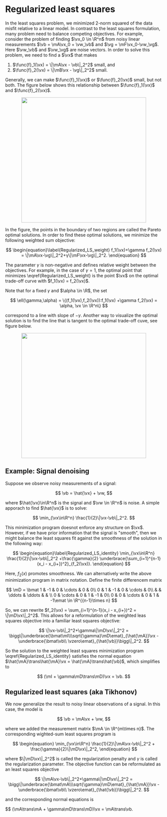 # **Regularized least squares**

In the least squares problem, we minimized 2-norm squared of the data misfit relative to a linear model. 
In contrast to the least squares formulation, many problem need to balance competing objectives. For example, 
consider the problem of finding $\vx_0 \in \R^n$ from noisy linear measurements $\vb = \mA\vx_0 + 
\vw_\vb$ and $\vg = \mF\vx_0-\vw_\vg$. Here $\vw_\vb$ and $\vw_\vg$ are noise vectors. In order to solve
this problem, we need to find a $\vx$ that makes 

1. $\func{f}_1(\vx) = \|\mA\vx - \vb\|_2^2$ small, and
2. $\func{f}_2(\vx) = \|\mB\vx - \vg\|_2^2$ small.

Generally, we can make $\func{f}_1(\vx)$ or $\func{f}_2(\vx)$ small, but not both. The figure below shows this
relationship between $\func{f}_1(\vx)$ and $\func{f}_2(\vx)$.


 <center>
<img src="../img/lec4/pareto.png" width = "400">
</center>

In the figure, the points in the boundary of two regions are called the Pareto optimal solutions. In order to find these
optimal solutions, we minimize the following weighted sum objective:

$$
\begin{equation}\label{Regularized_LS_weight}
f_1(\vx)+\gamma f_2(\vx) = \|\mA\vx-\vg\|_2^2+γ\|\mF\vx-\vg\|_2^2.
\end{equation}
$$

The parameter $\gamma$ is non-negative and defines relative weight between the objectives. For example, in the case of $\gamma =1$, 
the optimal point that minimizes \eqref{Regularized_LS_weight} is the point $\vx$ on the optimal trade-off curve with $f_1(\vx) = 
f_2(\vx)$. 

Note that for a fixed $\gamma$ and $\alpha \in \R$, the set 

$$
\ell(\gamma,\alpha) = \{(f_1(\vx),f_2(\vx)):f_1(\vx) +\gamma f_2(\vx) = \alpha, \vx \in \R^n\}
$$ 

correspond to a line with slope of $-\gamma$. Another way to visualize the optimal solution is to find the line that is tangent to the 
optimal trade-off cuve, see figure below.

 <center>
<img src="../img/lec4/pareto-levelsets.png" width = "400">
</center>

## **Example: Signal denoising**

Suppose we observe noisy measurements of a signal:

$$
\vb = \hat{\vx} + \vw,
$$

where $\hat{\vx}\in\R^n$ is the signal and $\vw \in \R^n$ is noise. A simple apporach to find $\hat{\vx}$
is to solve:

$$
\min_{\vx\in\R^n} \frac{1}{2}\|\vx-\vb\|_2^2.
$$

This minimization program doesnot enforce any structure on $\vx$. However, if we have prior information
that the signal is "smooth", then we might balance the least squares fit against the smoothness of the
solution in the following way:

$$
\begin{equation}\label{Regularized_LS_identity}
\min_{\vx\in\R^n} \frac{1}{2}\|\vx-\vb\|_2^2 +\frac{\gamma}{2} \underbrace{\sum_{i=1}^{n-1}(x_i - x_{i+})^2}_{f_2(\vx)}.
\end{equation}
$$

Here, $f_2(x)$ promotes smoothness. We can alternatively write the above minimization program
in matrix notation. Define the finite differencem matrix

$$
\mD = \bmat 1 & -1 & 0 & \cdots & 0 & 0\\
            0 & 1 & -1 & 0 & \cdots & 0\\
             &  & \ddots & \ddots &  &  \\
            0 & \cdots & 0 & 1 & -1 & 0\\
            0 & 0 & \cdots & 0 & 1 & -1\emat \in \R^{{n-1}\times n}
$$

So, we can rewrite $f_2(\vx) = \sum_{i=1}^{n-1}(x_i - x_{i+})^2 = \|\mD\vx\|_2^2$. This allows for 
a reformulation of the weighted leas squares objective into a familiar least squares objective:

$$
\|\vx-\vb\|_2^2+\gamma\|\mD\vx\|_2^2 = \bigg\|\underbrace{\bmat\mI\\\sqrt{\gamma}\mD\emat}_{\hat{\mA}}\vx - 
\underbrace{\bmat\vb\\ \vzero\emat}_{\hat{\vb}}\bigg\|_2^2.
$$

So the solution to the weighted least squares minimization program \eqref{Regularized_LS_identity}
satisfies the normal equation $\hat{\mA}\trans\hat{\mA}\vx = \hat{\mA}\trans\hat{\vb}$, which simplifies to 

$$
(\mI + \gamma\mD\trans\mD)\vx = \vb.
$$

## **Regularized least squares (aka Tikhonov)**

We now generalize the result to noisy linear observations of a signal. In this case, the model is

$$
\vb = \mA\vx + \vw,
$$

where we added the measurement matrix $\mA \in \R^{m\times n}$. The  corresponding wighted-sum least squares
program is 

$$
\begin{equation}
\min_{\vx\in\R^n} \frac{1}{2}\|\mA\vx-\vb\|_2^2 + \frac{\gamma}{2}\|\mD\vx\|_2^2,
\end{equation}
$$

where $\|\mD\vx\|_2^2$ is called the regularization penalty and $\gamma$ is called the regularization 
parameter. The objective function can be reformulated as an least squares objective

$$
\|\mA\vx-\vb\|_2^2+\gamma\|\mD\vx\|_2^2 = \bigg\|\underbrace{\bmat\mA\\\sqrt{\gamma}\mD\emat}_{\hat{\mA}}\vx - 
\underbrace{\bmat\vb\\ \vzero\emat}_{\hat{\vb}}\bigg\|_2^2.
$$

and the corresponding normal equations is

$$
(\mA\trans\mA + \gamma\mD\trans\mD)\vx = \mA\trans\vb.

